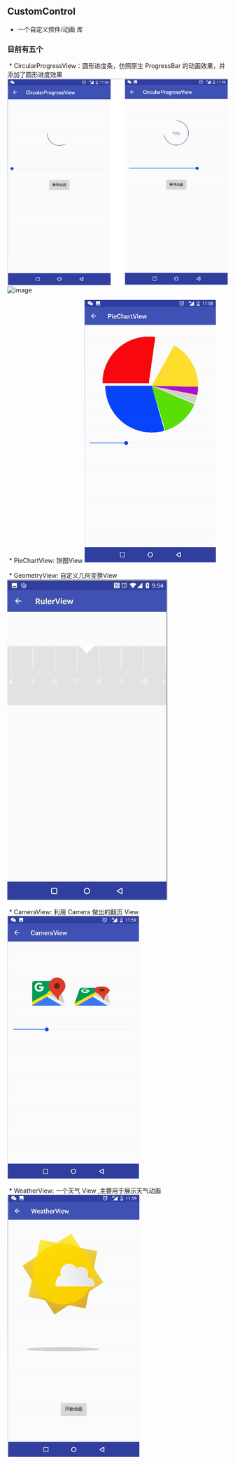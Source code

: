 ## CustomControl
* 一个自定义控件/动画 库

### 目前有五个
  * CircularProgressView：圆形进度条，仿照原生 ProgressBar 的动画效果，并添加了圆形进度效果
  ![image](https://github.com/yysleep/CustomControl/blob/master/display/001.png)
  ![image](https://github.com/yysleep/CustomControl/blob/master/display/001_02.png)
  
  * PieChartView: 饼图View
  ![image](https://github.com/yysleep/CustomControl/blob/master/display/002.png)
  
  * GeometryView: 自定义几何变换View
  ![image](https://github.com/yysleep/CustomControl/blob/master/display/003.png)
  
  * CameraView: 利用 Camera 做出的翻页 View
  ![image](https://github.com/yysleep/CustomControl/blob/master/display/004.png)
  
  * WeatherView: 一个天气 View ,主要用于展示天气动画
  ![image](https://github.com/yysleep/CustomControl/blob/master/display/005.png)
